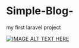 # Simple-Blog-
my first laravel project

[![IMAGE ALT TEXT HERE](https://img.youtube.com/vi/E7FYYzG1Q6s/0.jpg)](https://www.youtube.com/watch?v=E7FYYzG1Q6s)
